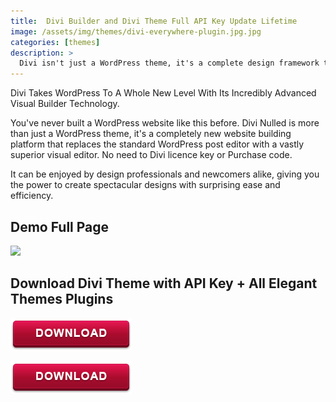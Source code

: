 ```yaml
---
title:  Divi Builder and Divi Theme Full API Key Update Lifetime
image: /assets/img/themes/divi-everywhere-plugin.jpg.jpg
categories: [themes]
description: >
  Divi isn't just a WordPress theme, it's a complete design framework that allows you to design and customize every part of your website from the ground up.
---
```


Divi Takes WordPress To A Whole New Level With Its Incredibly Advanced Visual Builder Technology. 

You've never built a WordPress website like this before. Divi Nulled is more than just a WordPress theme, it's a completely new website building platform that replaces the standard WordPress post editor with a vastly superior visual editor. No need to Divi licence key or Purchase code. 

It can be enjoyed by design professionals and newcomers alike, giving you the power to create spectacular designs with surprising ease and efficiency.   

<p align="center">

<h2> Demo Full Page </h2>
<a href="http://gestyy.com/e020Rb">
<img src="http://s.4cdn.org/image/title/105.gif"></a>


</p>

## Download Divi Theme with API Key + All Elegant Themes Plugins  
[![button](/assets/img/download.png)](http://gestyy.com/e020kS)

[![button](/assets/img/download.png)](http://gestyy.com/e020kS)